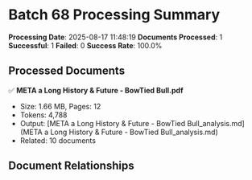 # Batch 68 Processing Summary

**Processing Date**: 2025-08-17 11:48:19
**Documents Processed**: 1
**Successful**: 1
**Failed**: 0
**Success Rate**: 100.0%

## Processed Documents

✅ **META a Long History & Future - BowTied Bull.pdf**
   - Size: 1.66 MB, Pages: 12
   - Tokens: 4,788
   - Output: [META a Long History & Future - BowTied Bull_analysis.md](META a Long History & Future - BowTied Bull_analysis.md)
   - Related: 10 documents

## Document Relationships
